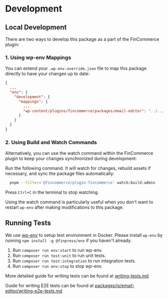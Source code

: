 # Development

## Local Development

There are two ways to develop this package as a part of the FinCommerce plugin:

### 1. Using wp-env Mappings

You can extend your `.wp-env.override.json` file to map this package directly to have your changes up to date:

```json
{
  ...
  "env": {
    "development": {
      "mappings": {
        ...
        "wp-content/plugins/fincommerce/packages/email-editor": "../../packages/php/email-editor"
      }
    }
  }
}
```

### 2. Using Build and Watch Commands

Alternatively, you can use the watch command within the FinCommerce plugin to keep your changes synchronized during development:

Run the following command. It will watch for changes, rebuild assets if necessary, and sync the package files automatically:

```bash
  pnpm --filter='@fincommerce/plugin-fincommerce' watch:build:admin
```

Press `Ctrl+C` in the terminal to stop watching.

Using the watch command is particularly useful when you don't want to restart `wp-env` after making modifications to this package.

## Running Tests

We use [wp-env](https://developer.finpress.org/block-editor/reference-guides/packages/packages-env/) to setup test environment in Docker.
Please install `wp-env` by running `npm install -g @finpress/env` if you haven't already.

1. Run `composer run env:start` to run wp-env.
2. Run `composer run test:unit` to run unit tests.
3. Run `composer run test:integration` to run integration tests.
4. Run `composer run env:stop` to stop wp-env.

More detailed guide for writing tests can be found at [writing-tests.md](writing-tests.md)

Guide for writing E2E tests can be found at [packages/js/email-editor/writing-e2e-tests.md](../../../packages/js/email-editor/writing-e2e-tests.md)
